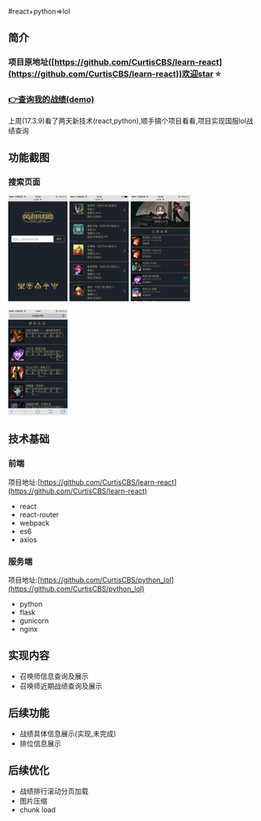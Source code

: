 #react+python=>lol

## 简介
### 项目原地址([https://github.com/CurtisCBS/learn-react](https://github.com/CurtisCBS/learn-react))欢迎star ⭐️

### [👉查询我的战绩(demo)](http://sucks.life)

上周(17.3.9)看了两天新技术(react,python),顺手搞个项目看看,项目实现国服lol战绩查询

## 功能截图

### 搜索页面
<div>

<img src="./about/imgs/search.PNG" width="24%" style="display:inline-block;" alt="搜索页面"/>
	
<img src="./about/imgs/search_list.PNG" width="24%"  style="display:inline-block;" alt="搜索结果页面"/>
	
<img src="./about/imgs/recent_battle.PNG" width="24%"  style="display:inline-block;" alt="最近战绩页面"/>

<img src="./about/imgs/detail.PNG" width="24%"  
style="display:inline-block;" alt="战绩详情"/>

</div>

## 技术基础

### 前端
项目地址:[https://github.com/CurtisCBS/learn-react](https://github.com/CurtisCBS/learn-react)

* 	react
*  react-router
*  webpack
*  es6
*  axios

### 服务端
项目地址:[https://github.com/CurtisCBS/python_lol](https://github.com/CurtisCBS/python_lol)

*  python
*  flask
*  gunicorn
*  nginx

## 实现内容

* 召唤师信息查询及展示
* 召唤师近期战绩查询及展示

## 后续功能

* 战绩具体信息展示(实现,未完成)
* 排位信息展示

## 后续优化

* 战绩排行滚动分页加载
* 图片压缩
* chunk load
